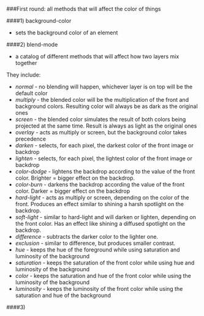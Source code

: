 <!-- examples of css we find -->

###First round: all methods that will affect the color of things

####1) background-color
* sets the background color of an element

####2) blend-mode
* a catalog of different methods that will affect how two layers mix together

They include:
* *normal* - no blending will happen, whichever layer is on top will be the default color
* *multiply* - the blended color will be the multiplication of the front and background colors. Resulting
color will always be as dark as the original ones
* *screen* - the blended color simulates the result of both colors being projected at the same time. Result
is always as light as the original ones
* *overlay* - acts as multiply or screen, but the background color takes precedence
* *darken* - selects, for each pixel, the darkest color of the front image or backdrop
* *lighten* - selects, for each pixel, the lightest color of the front image or backdrop
* *color-dodge* - lightens the backdrop according to the value of the front color. Brighter =
bigger effect on the backdrop.
* *color-burn* - darkens the backdrop according the value of the front color. Darker = bigger
effect on the backdrop
* *hard-light* - acts as multiply or screen, depending on the color of the front. Produces an effect similar to
shining a harsh spotlight on the backdrop.
* *soft-light* -  similar to hard-light and will darken or lighten, depending on the front color. Has an effect
like shining a diffused spotlight on the backdrop.
* *difference* - subtracts the darker color to the lighter one.
* *exclusion* - similar to difference, but produces smaller contrast.
* *hue* - keeps the hue of the foreground while using saturation and luminosity of the background
* *saturation* - keeps the saturation of the front color while using hue and luminosity of the background
* *color* - keeps the saturation and hue of the front color while using the luminosity of the background
* *luminosity* - keeps the luminosity of the front color while using the saturation and hue of the background

####3)
